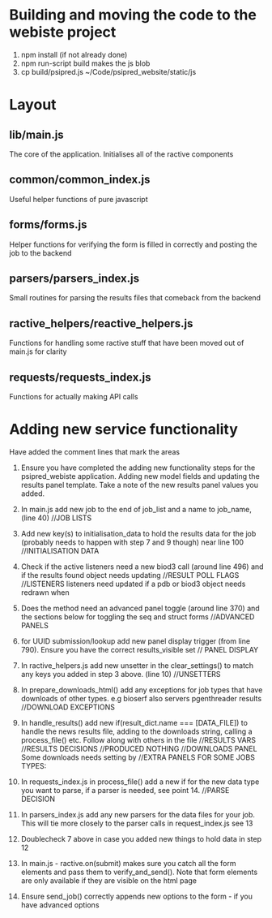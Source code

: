 # Building and moving the code to the webiste project

1. npm install (if not already done)
2. npm run-script build
makes the js blob
3. cp build/psipred.js ~/Code/psipred_website/static/js

# Layout

## lib/main.js
The core of the application. Initialises all of the ractive components

## common/common_index.js
Useful helper functions of pure javascript

## forms/forms.js
Helper functions for verifying the form is filled in correctly and
posting the job to the backend

## parsers/parsers_index.js
Small routines for parsing the results files that comeback from the backend

## ractive_helpers/reactive_helpers.js
Functions for handling some ractive stuff that have been moved out of main.js
for clarity

## requests/requests_index.js
Functions for actually making API calls

# Adding new service functionality
Have added the comment lines that mark the areas

1. Ensure you have completed the adding new functionality steps for the psipred_webiste application. Adding new model fields and updating the results panel template. Take a note of the new results panel values you added.

2. In main.js add new job to the end of job_list and a name to job_name, (line 40)
    //JOB LISTS
3. Add new key(s) to initialisation_data to hold the results data for the job (probably needs to happen with step 7 and 9  though) near line 100
    //INITIALISATION DATA
4. Check if the active listeners need a new biod3 call (around line 496) and if the results found object needs updating
    //RESULT POLL FLAGS
    //LISTENERS
    listeners need updated if a pdb or biod3 object needs redrawn when
5. Does the method need an advanced panel toggle (around line 370) and the sections below for toggling the seq and struct
   forms
    //ADVANCED PANELS
6. for UUID submission/lookup add new panel display trigger (from line 790). Ensure you have the correct results_visible set
    // PANEL DISPLAY
7. In ractive_helpers.js add new unsetter in the clear_settings() to match any keys
   you added in step 3 above. (line 10)
    //UNSETTERS
8. In prepare_downloads_html() add any exceptions for job types that have downloads of
    other types. e.g bioserf also servers pgenthreader results
    //DOWNLOAD EXCEPTIONS
9. In handle_results() add new if(result_dict.name === [DATA_FILE]) to handle the
    news results file, adding to the downloads string, calling a process_file() etc.
    Follow along with others in the file
    //RESULTS VARS
    //RESULTS DECISIONS
    //PRODUCED NOTHING
    //DOWNLOADS PANEL
    Some downloads needs setting by //EXTRA PANELS FOR SOME JOBS TYPES:
11. In requests_index.js in process_file() add a new if for the new data type you want
    to parse, if a parser is needed, see point 14.
    //PARSE DECISION
12. In parsers_index.js add any new parsers for the data files for your job. This will
    tie more closely to the parser calls in request_index.js see 13
13. Doublecheck 7 above in case you added new things to hold data in step 12
14. In main.js  - ractive.on(submit) makes sure you catch all the form elements and pass them to verify_and_send(). Note that form elements are only available if they are visible on the html page
15. Ensure send_job() correctly appends new options to the form - if you have advanced options
